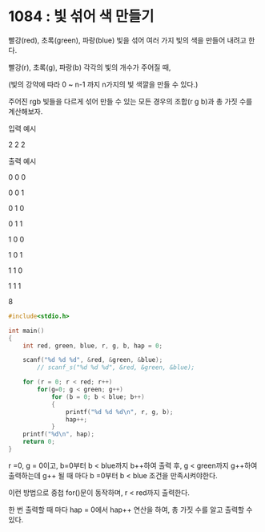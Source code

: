 # 1084 : 빛 섞어 색 만들기
빨강(red), 초록(green), 파랑(blue) 빛을 섞어
여러 가지 빛의 색을 만들어 내려고 한다.

빨강(r), 초록(g), 파랑(b) 각각의 빛의 개수가 주어질 때,

(빛의 강약에 따라 0 ~ n-1 까지 n가지의 빛 색깔을 만들 수 있다.)

주어진 rgb 빛들을 다르게 섞어 만들 수 있는 모든 경우의 조합(r g b)과
총 가짓 수를 계산해보자.

입력 예시   

2 2 2

출력 예시

0 0 0

0 0 1

0 1 0

0 1 1

1 0 0

1 0 1

1 1 0

1 1 1

8

```c
#include<stdio.h>

int main()
{
	int red, green, blue, r, g, b, hap = 0;

	scanf("%d %d %d", &red, &green, &blue);
		// scanf_s("%d %d %d", &red, &green, &blue);

	for (r = 0; r < red; r++)
		for(g=0; g < green; g++)
			for (b = 0; b < blue; b++)
			{
				printf("%d %d %d\n", r, g, b);
				hap++;
			}
	printf("%d\n", hap);
	return 0;
}
```
r =0, g = 0이고, b=0부터 b < blue까지 b++하여 출력 후, g < green까지 g++하여 출력하는데 g++ 될 때 마다 b =0부터 b < blue 조건을 만족시켜야한다.

이런 방법으로 중첩 for()문이 동작하며, r < red까지 출력한다.

한 번 출력할 때 마다 hap = 0에서 hap++ 연산을 하여, 총 가짓 수를 알고 출력할 수 있다.